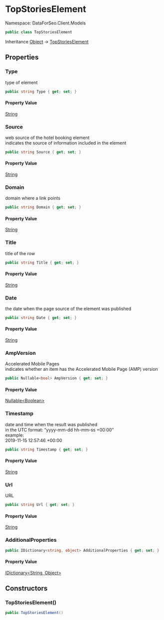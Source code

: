 # TopStoriesElement

Namespace: DataForSeo.Client.Models

```csharp
public class TopStoriesElement
```

Inheritance [Object](https://docs.microsoft.com/en-us/dotnet/api/system.object) → [TopStoriesElement](./dataforseo.client.models.topstorieselement.md)

## Properties

### **Type**

type of element

```csharp
public string Type { get; set; }
```

#### Property Value

[String](https://docs.microsoft.com/en-us/dotnet/api/system.string)<br>

### **Source**

web source of the hotel booking element
 <br>indicates the source of information included in the element

```csharp
public string Source { get; set; }
```

#### Property Value

[String](https://docs.microsoft.com/en-us/dotnet/api/system.string)<br>

### **Domain**

domain where a link points

```csharp
public string Domain { get; set; }
```

#### Property Value

[String](https://docs.microsoft.com/en-us/dotnet/api/system.string)<br>

### **Title**

title of the row

```csharp
public string Title { get; set; }
```

#### Property Value

[String](https://docs.microsoft.com/en-us/dotnet/api/system.string)<br>

### **Date**

the date when the page source of the element was published

```csharp
public string Date { get; set; }
```

#### Property Value

[String](https://docs.microsoft.com/en-us/dotnet/api/system.string)<br>

### **AmpVersion**

Accelerated Mobile Pages
 <br>indicates whether an item has the Accelerated Mobile Page (AMP) version

```csharp
public Nullable<bool> AmpVersion { get; set; }
```

#### Property Value

[Nullable&lt;Boolean&gt;](https://docs.microsoft.com/en-us/dotnet/api/system.nullable-1)<br>

### **Timestamp**

date and time when the result was published
 <br>in the UTC format: “yyyy-mm-dd hh-mm-ss +00:00”
 <br>example:
 <br>2019-11-15 12:57:46 +00:00

```csharp
public string Timestamp { get; set; }
```

#### Property Value

[String](https://docs.microsoft.com/en-us/dotnet/api/system.string)<br>

### **Url**

URL

```csharp
public string Url { get; set; }
```

#### Property Value

[String](https://docs.microsoft.com/en-us/dotnet/api/system.string)<br>

### **AdditionalProperties**

```csharp
public IDictionary<string, object> AdditionalProperties { get; set; }
```

#### Property Value

[IDictionary&lt;String, Object&gt;](https://docs.microsoft.com/en-us/dotnet/api/system.collections.generic.idictionary-2)<br>

## Constructors

### **TopStoriesElement()**

```csharp
public TopStoriesElement()
```
